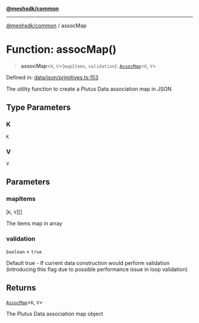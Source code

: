[**@meshsdk/common**](../README.md)

***

[@meshsdk/common](../globals.md) / assocMap

# Function: assocMap()

> **assocMap**\<`K`, `V`\>(`mapItems`, `validation`): [`AssocMap`](../type-aliases/AssocMap.md)\<`K`, `V`\>

Defined in: [data/json/primitives.ts:153](https://github.com/MeshJS/mesh/blob/1abde1553cbd7cf2cf4e40197fc0de9e4a7d0f49/packages/mesh-common/src/data/json/primitives.ts#L153)

The utility function to create a Plutus Data association map in JSON

## Type Parameters

### K

`K`

### V

`V`

## Parameters

### mapItems

\[`K`, `V`\][]

The items map in array

### validation

`boolean` = `true`

Default true - If current data construction would perform validation (introducing this flag due to possible performance issue in loop validation)

## Returns

[`AssocMap`](../type-aliases/AssocMap.md)\<`K`, `V`\>

The Plutus Data association map object
